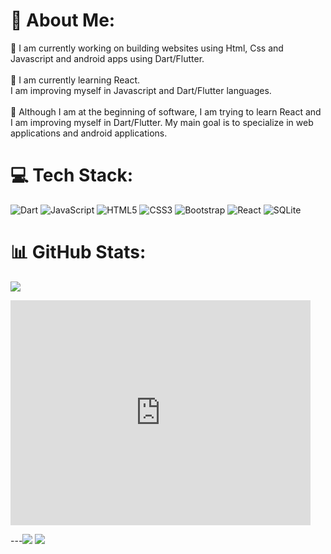 # 💫 About Me:
🔭 I am currently working on building websites using Html, Css and Javascript and android apps using Dart/Flutter.<br><br>🤝 I am currently learning React.<br>    I am improving myself in Javascript and Dart/Flutter languages.<br><br>🌱 Although I am at the beginning of software, I am trying to learn React and I am improving myself in Dart/Flutter. My main goal is to specialize in web applications and android applications.


# 💻 Tech Stack:
![Dart](https://img.shields.io/badge/dart-%230175C2.svg?style=for-the-badge&logo=dart&logoColor=white) ![JavaScript](https://img.shields.io/badge/javascript-%23323330.svg?style=for-the-badge&logo=javascript&logoColor=%23F7DF1E) ![HTML5](https://img.shields.io/badge/html5-%23E34F26.svg?style=for-the-badge&logo=html5&logoColor=white) ![CSS3](https://img.shields.io/badge/css3-%231572B6.svg?style=for-the-badge&logo=css3&logoColor=white) ![Bootstrap](https://img.shields.io/badge/bootstrap-%238511FA.svg?style=for-the-badge&logo=bootstrap&logoColor=white) ![React](https://img.shields.io/badge/react-%2320232a.svg?style=for-the-badge&logo=react&logoColor=%2361DAFB) ![SQLite](https://img.shields.io/badge/sqlite-%2307405e.svg?style=for-the-badge&logo=sqlite&logoColor=white)
# 📊 GitHub Stats:
![](https://github-readme-streak-stats.herokuapp.com/?user=ahmetSaki&theme=dark&hide_border=true)<br/>

<iframe src="https://giphy.com/embed/I7kMRW6mj4YtW" width="480" height="360" style="" frameBorder="0" class="giphy-embed" allowFullScreen></iframe><p><a href="https://giphy.com/gifs/robot-gameraboy-val-I7kMRW6mj4YtW"></a></p>

---![]([https://media.giphy.com/media/I7kMRW6mj4YtW/giphy.gif](https://giphy.com/embed/I7kMRW6mj4YtW))
[![](https://visitcount.itsvg.in/api?id=ahmetSaki&icon=0&color=0)](https://visitcount.itsvg.in)

<!-- Proudly created with GPRM ( https://gprm.itsvg.in ) -->
